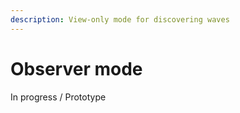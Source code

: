 ```yaml
---
description: View-only mode for discovering waves
---
```


# Observer mode

In progress / Prototype
